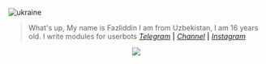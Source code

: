![ukraine](https://te.legra.ph/file/8ae9a84c567e9bce56239.jpg)
> What's up, My name is Fazliddin I am from Uzbekistan, I am 16 years old. I write modules for userbots 
<i><a href="https://t.me/the_farkhodov">Telegram</a></i> <b>|</b>
<i><a href="https://t.me/amoremodss">Channel</a></i> <b>|</b>
<i><a href="https://Instagram.com/the_farkhodov">Instagram</a></i>


<div align="center">
<img src="https://github-readme-stats.vercel.app/api?username=AmoreForever&show_icons=true&title_color=black&icon_color=34abeb&text_color=black&bg_color=white" />
</div>
